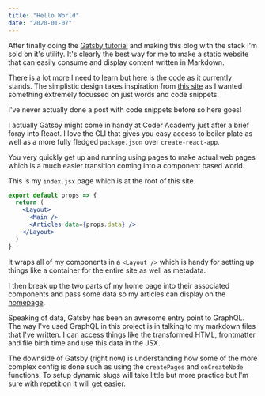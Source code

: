 ```yaml
---
title: "Hello World"
date: "2020-01-07"
---
```


After finally doing the [Gatsby tutorial](https://www.gatsbyjs.org/tutorial/) and making this blog with the stack I'm sold on it's utility. It's clearly the best way for me to make a static website that can easily consume and display content written in Markdown. 

There is a lot more I need to learn but here is [the code](https://github.com/harrisonmalone/harrisonmalone-gatsby) as it currently stands. The simplistic design takes inspiration from [this site](https://tonsky.me/) as I wanted something extremely focussed on just words and code snippets. 

I've never actually done a post with code snippets before so here goes!

I actually Gatsby might come in handy at Coder Academy just after a brief foray into React. I love the CLI that gives you easy access to boiler plate as well as a more fully fledged `package.json` over `create-react-app`. 

You very quickly get up and running using pages to make actual web pages which is a much easier transition coming into a component based world.

This is my `index.jsx` page which is at the root of this site.

```jsx
export default props => {
  return (
    <Layout>
      <Main />
      <Articles data={props.data} />
    </Layout>
  )
}
```

It wraps all of my components in a `<Layout />` which is handy for setting up things like a container for the entire site as well as metadata. 

I then break up the two parts of my home page into their associated components and pass some data so my articles can display on the [homepage](/).

Speaking of data, Gatsby has been an awesome entry point to GraphQL. The way I've used GraphQL in this project is in talking to my markdown files that I've written. I can access things like the transformed HTML, frontmatter and file birth time and use this data in the JSX.

The downside of Gatsby (right now) is understanding how some of the more complex config is done such as using the `createPages` and `onCreateNode` functions. To setup dynamic slugs will take little but more practice but I'm sure with repetition it will get easier.